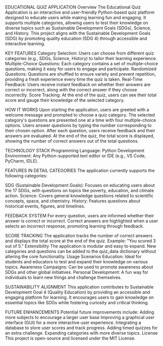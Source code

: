EDUCATIONAL QUIZ APPLICATION
Overview
The Educational Quiz Application is an interactive and user-friendly Python-based quiz platform designed to educate users while making learning fun and engaging. It supports multiple categories, allowing users to test their knowledge on diverse topics such as Sustainable Development Goals (SDGs), Science, and History. This project aligns with the Sustainable Development Goals (SDG) by promoting quality education (SDG 4) through accessible and interactive learning.

KEY FEATURES
Category Selection: Users can choose from different quiz categories (e.g., SDGs, Science, History) to tailor their learning experience.
Multiple-Choice Questions: Each category contains a set of multiple-choice questions, making it easy for users to engage and participate.
Randomized Questions: Questions are shuffled to ensure variety and prevent repetition, providing a fresh experience every time the quiz is taken.
Real-Time Feedback: Users receive instant feedback on whether their answers are correct or incorrect, along with the correct answer if they choose incorrectly.
Score Tracking: At the end of the quiz, users can see their total score and gauge their knowledge of the selected category.


HOW IT WORKS
Upon starting the application, users are greeted with a welcome message and prompted to choose a quiz category.
The selected category's questions are presented one at a time with four multiple-choice options.
Users answer questions by typing the number corresponding to their chosen option.
After each question, users receive feedback and their answers are evaluated.
At the end of the quiz, the total score is displayed, showing the number of correct answers out of the total questions.


TECHNOLOGY STACK
Programming Language: Python
Development Environment: Any Python-supported text editor or IDE (e.g., VS Code, PyCharm, IDLE).


FEATURES IN DETAIL CATEGORIES
The application currently supports the following categories:


SDG (Sustainable Development Goals):
Focuses on educating users about the 17 SDGs, with questions on topics like poverty, education, and climate action.
Science:
Covers general knowledge questions related to scientific concepts, space, and chemistry.
History:
Features questions about historical events, figures, and timelines.


FEEDBACK SYSTEM
For every question, users are informed whether their answer is correct or incorrect.
Correct answers are highlighted when a user selects an incorrect response, promoting learning through feedback.


SCORE TRACKING
The application tracks the number of correct answers and displays the total score at the end of the quiz.
Example: "You scored 3 out of 5."
Extensibility
The application is modular and easy to expand. New categories and questions can be added to the quiz_data dictionary without altering the core functionality.
Usage Scenarios
Education: Ideal for students and educators to test and expand their knowledge on various topics.
Awareness Campaigns: Can be used to promote awareness about SDGs and other global initiatives.
Personal Development: A fun way for individuals to learn new things and challenge themselves.


SUSTAINABILITY ALIGNMENT
This application contributes to Sustainable Development Goal 4 (Quality Education) by providing an accessible and engaging platform for learning. It encourages users to gain knowledge on essential topics like SDGs while fostering curiosity and critical thinking.


FUTURE ENHANCEMENTS
Potential future improvements include:
Adding more subjects to encourage a larger user base
Improving a graphical user interface (GUI) for a more interactive user experience.
Integrating a database to store user scores and track progress.
Adding timed quizzes for an extra challenge.
Expanding categories with more diverse topics.
License
This project is open-source and licensed under the MIT License.
